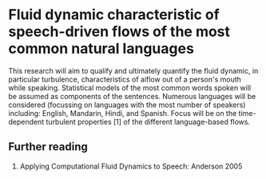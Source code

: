 # Fluid dynamic characteristic of speech-driven flows of the most common natural languages
This research will aim to qualify and ultimately quantify the fluid dynamic, in particular turbulence, characteristics of aiflow out of a person's mouth while speaking. Statistical models of the most common words spoken will be assumed as components of the sentences. Numerous languages will be considered (focussing on languages with the most number of speakers) including: English, Mandarin, Hindi, and Spanish. Focus will be on the time-dependent turbulent properties [1] of the different language-based flows. 

## Further reading
1. Applying Computational Fluid Dynamics to Speech: Anderson 2005
